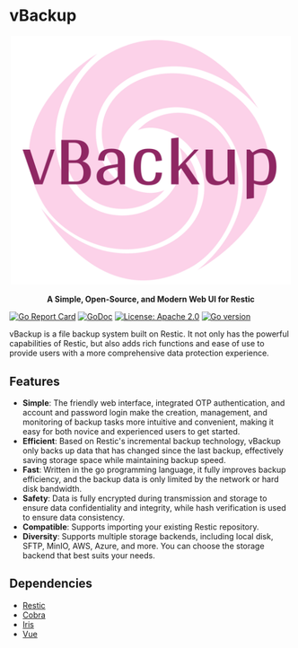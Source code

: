 # vBackup

<p align="center"><a href="https://github.com/hantbk/vbackup" target="_blank"><img src="./web/dashboard/src/assets/logo/vbackup-bar.png" alt="vBackup" width="500" /></a></p>

<p align="center"><b>A Simple, Open-Source, and Modern Web UI for Restic</b></p>

[![Go Report Card](https://goreportcard.com/badge/github.com/hantbk/vbackup)](https://goreportcard.com/report/github.com/hantbk/vbackup)
[![GoDoc](https://godoc.org/github.com/hantbk/vbackup?status.svg)](https://godoc.org/github.com/hantbk/vbackup)
[![License: Apache 2.0](https://img.shields.io/badge/License-Apache%202.0-blue.svg)](https://opensource.org/licenses/Apache-2.0)
[![Go version](https://img.shields.io/github/go-mod/go-version/hantbk/vbackup.svg)](https://github.com/hantbk/vbackup)
<!-- [![GitHub release](https://img.shields.io/github/release/hantbk/vbackup.svg)](https://github.com/hantbk/vbackup/releases/)
[![CI Status](https://github.com/hantbk/vbackup/actions/workflows/ci.yml/badge.svg)](https://github.com/hantbk/vbackup/actions/workflows/ci.yml)
[![Release Status](https://github.com/hantbk/vbackup/actions/workflows/release.yml/badge.svg)](https://github.com/hantbk/vbackup/actions/workflows/release.yml) -->

vBackup is a file backup system built on Restic. It not only has the powerful capabilities of Restic, but also adds rich functions and ease of use to provide users with a more comprehensive data protection experience.

## Features

- **Simple**: The friendly web interface, integrated OTP authentication, and account and password login make the creation, management, and monitoring of backup tasks more intuitive and convenient, making it easy for both novice and experienced users to get started.
- **Efficient**: Based on Restic's incremental backup technology, vBackup only backs up data that has changed since the last backup, effectively saving storage space while maintaining backup speed.
- **Fast**: Written in the go programming language, it fully improves backup efficiency, and the backup data is only limited by the network or hard disk bandwidth.
- **Safety**: Data is fully encrypted during transmission and storage to ensure data confidentiality and integrity, while hash verification is used to ensure data consistency.
- **Compatible**: Supports importing your existing Restic repository.
- **Diversity**: Supports multiple storage backends, including local disk, SFTP, MinIO, AWS, Azure, and more. You can choose the storage backend that best suits your needs.

## Dependencies

- [Restic](https://github.com/restic/restic)
- [Cobra](https://github.com/spf13/cobra)
- [Iris](https://github.com/kataras/iris)
- [Vue](https://github.com/vuejs/vue)
